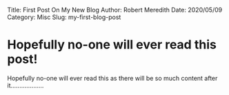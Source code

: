 Title: First Post On My New Blog
Author: Robert Meredith
Date: 2020/05/09
Category: Misc
Slug: my-first-blog-post

# Hopefully no-one will ever read this post!

Hopefully no-one will ever read this as there will be so much content after it...................
